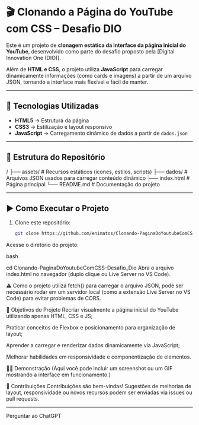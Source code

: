 # 🎬 Clonando a Página do YouTube com CSS – Desafio DIO

Este é um projeto de **clonagem estática da interface da página inicial do YouTube**, desenvolvido como parte do desafio proposto pela [Digital Innovation One (DIO)].

Além de **HTML e CSS**, o projeto utiliza **JavaScript** para carregar dinamicamente informações (como cards e imagens) a partir de um arquivo JSON, tornando a interface mais flexível e fácil de manter.

---

## 🚀 Tecnologias Utilizadas

- **HTML5** → Estrutura da página  
- **CSS3** → Estilização e layout responsivo  
- **JavaScript** → Carregamento dinâmico de dados a partir de `dados.json`  

---

## 📂 Estrutura do Repositório

/
├── assets/ # Recursos estáticos (ícones, estilos, scripts)
├── dados/ # Arquivos JSON usados para carregar conteúdo dinâmico
├── index.html # Página principal
└── README.md # Documentação do projeto

---

## ▶️ Como Executar o Projeto

1. Clone este repositório:
   ```bash
   git clone https://github.com/enimatos/Clonando-PaginaDoYoutubeComCSS-Desafio_Dio.git
Acesse o diretório do projeto:

bash

cd Clonando-PaginaDoYoutubeComCSS-Desafio_Dio
Abra o arquivo index.html no navegador (duplo clique ou Live Server no VS Code).

⚠️ Como o projeto utiliza fetch() para carregar o arquivo JSON, pode ser necessário rodar em um servidor local (como a extensão Live Server no VS Code) para evitar problemas de CORS.

🎯 Objetivos do Projeto
Recriar visualmente a página inicial do YouTube utilizando apenas HTML, CSS e JS;

Praticar conceitos de Flexbox e posicionamento para organização de layout;

Aprender a carregar e renderizar dados dinamicamente via JavaScript;

Melhorar habilidades em responsividade e componentização de elementos.

👨‍💻 Demonstração
(Aqui você pode incluir um screenshot ou um GIF mostrando a interface em funcionamento.)

🤝 Contribuições
Contribuições são bem-vindas!
Sugestões de melhorias de layout, responsividade ou novos recursos podem ser enviadas via issues ou pull requests.

---









Perguntar ao ChatGPT

